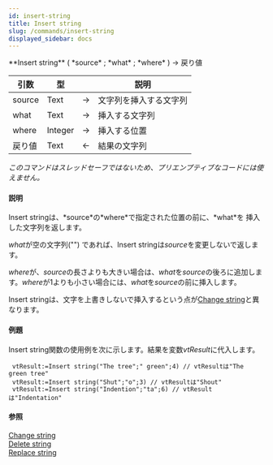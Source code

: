 ```yaml
---
id: insert-string
title: Insert string
slug: /commands/insert-string
displayed_sidebar: docs
---
```


<!--REF #_command_.Insert string.Syntax-->**Insert string** ( *source* ; *what* ; *where* ) -> 戻り値<!-- END REF-->
<!--REF #_command_.Insert string.Params-->
| 引数 | 型 |  | 説明 |
| --- | --- | --- | --- |
| source | Text | &#8594;  | 文字列を挿入する文字列 |
| what | Text | &#8594;  | 挿入する文字列 |
| where | Integer | &#8594;  | 挿入する位置 |
| 戻り値 | Text | &#8592; | 結果の文字列 |

<!-- END REF-->

*このコマンドはスレッドセーフではないため、プリエンプティブなコードには使えません。*


#### 説明 

<!--REF #_command_.Insert string.Summary-->Insert stringは、*source*の*where*で指定された位置の前に、*what*を 挿入した文字列を返します。<!-- END REF-->

*what*が空の文字列("") であれば、Insert stringは*source*を変更しないで返します。

*where*が、*source*の長さよりも大きい場合は、*what*を*source*の後ろに追加します。*where*が1よりも小さい場合には、*what*を*source*の前に挿入します。

Insert stringは、文字を上書きしないで挿入するという点が[Change string](change-string.md "Change string")と異なります。

#### 例題 

Insert string関数の使用例を次に示します。結果を変数*vtResult*に代入します。

```4d
 vtResult:=Insert string("The tree";" green";4) // vtResultは"The green tree"
 vtResult:=Insert string("Shut";"o";3) // vtResultは"Shout"
 vtResult:=Insert string("Indention";"ta";6) // vtResultは"Indentation"
```

#### 参照 

[Change string](change-string.md)  
[Delete string](delete-string.md)  
[Replace string](replace-string.md)  